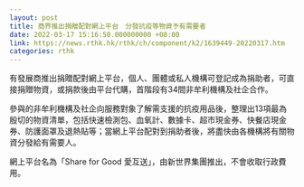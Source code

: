 ```yaml
---
layout: post
title: 商界推出捐贈配對網上平台　分發抗疫等物資予有需要者
date: 2022-03-17 15:16:50.000000000 +08:00
link: https://news.rthk.hk/rthk/ch/component/k2/1639449-20220317.htm
categories: rthk
---
```


有發展商推出捐贈配對網上平台，個人、團體或私人機構可登記成為捐助者，可直接捐贈物資，或捐款後由平台代購，首階段有34間非牟利機構及社企合作。

參與的非牟利機構及社企向服務對象了解需支援的抗疫用品後，整理出13項最為殷切的物資清單，包括快速檢測包、血氧計、數據卡、超巿現金券、快餐店現金券、防護面罩及退熱貼等；當網上平台配對到捐助者後，將盡快由各機構將有關物資分發給有需要人。

網上平台名為「Share for Good 愛互送」，由新世界集團推出，不會收取行政費用。
